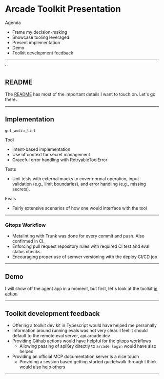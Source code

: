 # Arcade Toolkit Presentation

Agenda

- Frame my decision-making
- Showcase tooling leveraged
- Present implementation
- Demo
- Toolkit development feedback

---

``

## README

The [README](./README.md) has most of the important details I want to touch on. Let's go there.

---

## Implementation

`get_audio_list`

Tool

- Intent-based implementation
- Use of context for secret management
- Graceful error handling with RetryableToolError

Tests

- Unit tests with external mocks to cover normal operation, input validation (e.g., limit boundaries), and error handling (e.g., missing secrets).

Evals

- Fairly extensive scenarios of how one would interface with the tool

---

### Gitops Workflow

- Metalinting with Trunk was done for every commit and push. Also confirmed in CI.
- Enforcing pull request repository rules with required CI test and eval status checks
- Encouraging proper use of semver versioning with the deploy CI/CD job

---

## Demo

I will show off the agent app in a moment, but first, let's look at the toolkit [in action](https://api.arcade.dev/dashboard/playground/chat)

---

## Toolkit development feedback

- Offering a toolkit dev kit in Typescript would have helped me personally
- Information around running evals was not very clear. I feel it should default to the remote eval server, api.arcade.dev
- Providing Github actions would have helpful for the gitops workflows
  - Allowing passing of apiKey directly to `arcade login` would have also helped
- Providing an official MCP documentation server is a nice touch
  - Providing a session based getting started guide/walk through I think would also help others

---

